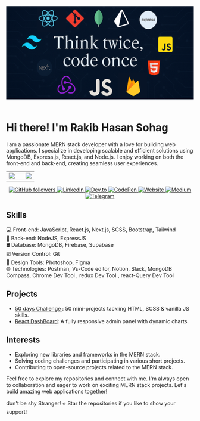 <meta name="google-site-verification" content="QluewUBiBuvg1hQW3YmI7vj3zRVALFJqw-OM5ykQb-U" />


<!-- Ha ha banner section -->
<div align="center">
  <img src="assets/best_banner.png" alt="Rakib Hasan Sohag Banner" >
</div>

<br>

# Hi there! I'm Rakib Hasan Sohag
<!--  a brief introduction about My Self -->
I am a passionate MERN stack developer with a love for building web applications. I specialize in developing scalable and efficient solutions using MongoDB, Express.js, React.js, and Node.js. I enjoy working on both the front-end and back-end, creating seamless user experiences.





<!-- Stats -->

<div align="center">
<table>
  <tr>
    <td width="60%" valign="top">
      <picture>
        <source 
          srcset="https://github-readme-stats-sigma-five.vercel.app/api?username=rakibhasansohag&theme=github_dark&show_icons=true&hide_border=true" 
          media="(prefers-color-scheme: dark)" />
        <source 
          srcset="https://github-readme-stats-sigma-five.vercel.app/api?username=rakibhasansohag&theme=default&show_icons=true&hide_border=true" 
          media="(prefers-color-scheme: light)" />
        <img src="https://github-readme-stats-sigma-five.vercel.app/api?username=rakibhasansohag&theme=default&show_icons=true&hide_border=true" />
      </picture>
    </td>
    <td width="40%" height="100%" valign="top">
      <picture>
        <source 
          srcset="https://github-readme-stats-sigma-five.vercel.app/api/top-langs/?username=rakibhasansohag&layout=compact&hide_border=true&theme=github_dark" 
          media="(prefers-color-scheme: dark)" />
        <source 
          srcset="https://github-readme-stats-sigma-five.vercel.app/api/top-langs/?username=rakibhasansohag&layout=compact&hide_border=true&theme=default" 
          media="(prefers-color-scheme: light)" />
        <img src="https://github-readme-stats-sigma-five.vercel.app/api/top-langs/?username=rakibhasansohag&layout=compact&hide_border=true&theme=default" />
      </picture>
    </td>
  </tr>
</table>
</div>


<!--  badges representing your skills, social media profiles, or any other relevant information -->
<p align="center">
   <a href="https://github.com/rakibhasansohag" target="_blank" rel="noopener noreferrer">
  <img src="https://img.shields.io/github/followers/rakibhasansohag?style=social" alt="GitHub followers"/>
</a>

  <a href="https://www.linkedin.com/in/rakib-hasan-sohag/" target="_blank" rel="noopener">
    <img src="https://img.shields.io/badge/-LinkedIn-0A66C2?style=flat-square&logo=linkedin&logoColor=white" alt="LinkedIn"/>
  </a>
  <a href="https://dev.to/rakibhasansohag" target="_blank" rel="noopener">
    <img src="https://img.shields.io/badge/-Dev.to-0A0A0A?style=flat-square&logo=dev-dot-to&logoColor=white" alt="Dev.to"/>
  </a>
  <a href="https://codepen.io/rakibhasansohag" target="_blank" rel="noopener">
    <img src="https://img.shields.io/badge/-CodePen-000000?style=flat-square&logo=codepen&logoColor=white" alt="CodePen"/>
  </a>
  <a href="https://rakibhasansohag.netlify.app/" target="_blank" rel="noopener">
    <img src="https://img.shields.io/badge/-Website-4CAF50?style=flat-square&logo=google-chrome&logoColor=white" alt="Website"/>
  </a>
  <a href="https://medium.com/@rakibhasansohag" target="_blank" rel="noopener">
    <img src="https://img.shields.io/badge/-Medium-000000?style=flat-square&logo=medium&logoColor=white" alt="Medium"/>
  </a>
  <a href="https://t.me/rakibhasansohag" target="_blank" rel="noopener">
    <img src="https://img.shields.io/badge/-Telegram-0088CC?style=flat-square&logo=telegram&logoColor=white" alt="Telegram"/>
  </a>
</p>

<!--  key skills and technologies -->
## Skills
💻 Front-end: JavaScript, React.js, Next.js, SCSS, Bootstrap, Tailwind <br/>
🔧 Back-end: NodeJS, ExpressJS<br/>
🛢 Database: MongoDB, Firebase, Supabase  <br/> 
☑️ Version Control: Git  <br/>
🎨 Design Tools: Photoshop, Figma <br/>
🌐 Technologies: Postman, Vs-Code editor, Notion, Slack, MongoDB Compass, Chrome Dev Tool , redux Dev Tool , react-Query Dev Tool <br/>

<!--  MERN stack projects or highlight your notable projects -->
## Projects
- [50 days Challenge ](https://github.com/rakibhasansohag/50-day-challange--html-Scss-js-): 50 mini-projects tackling HTML, SCSS & vanilla JS skills.
- [React DashBoard](https://github.com/rakibhasansohag/React-Dashboard): A fully responsive admin panel with dynamic charts.



<!-- interests, hobbies, or other fun facts -->
## Interests
- Exploring new libraries and frameworks in the MERN stack.
- Solving coding challenges and participating in various short projects.
- Contributing to open-source projects related to the MERN stack.

<!--   call to action or any other concluding statement -->
Feel free to explore my repositories and connect with me. I'm always open to collaboration and eager to work on exciting MERN stack projects. Let's build amazing web applications together!

<!--  footer or any other closing statement -->
 don't be shy Stranger! ⭐️ Star the repositories if you like to show your support!
